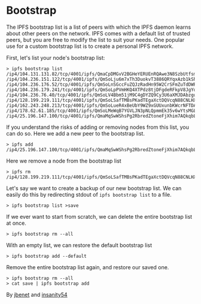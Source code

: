 # Bootstrap

The IPFS bootstrap list is a list of peers with which the IPFS daemon learns about other peers on the network. IPFS comes with a default list of trusted peers, but you are free to modify the list to suit your needs. One popular use for a custom bootstrap list is to create a personal IPFS network.

First, let's list your node's bootstrap list:

```
> ipfs bootstrap list
/ip4/104.131.131.82/tcp/4001/ipfs/QmaCpDMGvV2BGHeYERUEnRQAwe3N8SzbUtfsmvsqQLuvuJ
/ip4/104.236.151.122/tcp/4001/ipfs/QmSoLju6m7xTh3DuokvT3886QRYqxAzb1kShaanJgW36yx
/ip4/104.236.176.52/tcp/4001/ipfs/QmSoLnSGccFuZQJzRadHn95W2CrSFmZuTdDWP8HXaHca9z
/ip4/104.236.179.241/tcp/4001/ipfs/QmSoLpPVmHKQ4XTPdz8tjDFgdeRFkpV8JgYq8JVJ69RrZm
/ip4/104.236.76.40/tcp/4001/ipfs/QmSoLV4Bbm51jM9C4gDYZQ9Cy3U6aXMJDAbzgu2fzaDs64
/ip4/128.199.219.111/tcp/4001/ipfs/QmSoLSafTMBsPKadTEgaXctDQVcqN88CNLHXMkTNwMKPnu
/ip4/162.243.248.213/tcp/4001/ipfs/QmSoLueR4xBeUbY9WZ9xGUUxunbKWcrNFTDAadQJmocnWm
/ip4/178.62.61.185/tcp/4001/ipfs/QmSoLMeWqB7YGVLJN3pNLQpmmEk35v6wYtsMGLzSr5QBU3
/ip4/25.196.147.100/tcp/4001/ipfs/QmaMqSwWShsPg2RbredZtoneFjXhim7AQkqbLxib45Lx4S
```

If you understand the risks of adding or removing nodes from this list, you can do so. Here we add a new peer to the bootstrap list.
```
> ipfs add /ip4/25.196.147.100/tcp/4001/ipfs/QmaMqSwWShsPg2RbredZtoneFjXhim7AQkqbLxib45Lx4S
```

Here we remove a node from the bootstrap list
```
> ipfs rm /ip4/128.199.219.111/tcp/4001/ipfs/QmSoLSafTMBsPKadTEgaXctDQVcqN88CNLHXMkTNwMKPnu
```

Let's say we want to create a backup of our new bootstrap list. We can easily do this by redirecting stdout of `ipfs bootstrap list` to a file.
```
> ipfs bootstrap list >save
```

If we ever want to start from scratch, we can delete the entire bootstrap list at once.
```
> ipfs bootstrap rm --all
```

With an empty list, we can restore the default bootstrap list
```
> ipfs bootstrap add --default
``` 

Remove the entire bootstrap list again, and restore our saved one.
```
> ipfs bootstrap rm --all
> cat save | ipfs bootstrap add
```


By [jbenet](http://github.com/jbenet) and [insanity54](http://github.com/insanity54)